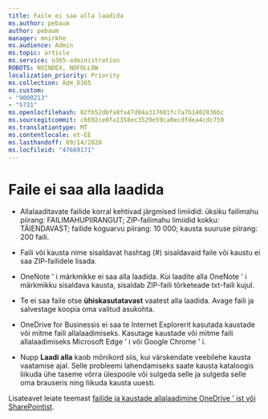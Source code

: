 ```yaml
---
title: Faile ei saa alla laadida
ms.author: pebaum
author: pebaum
manager: mnirkhe
ms.audience: Admin
ms.topic: article
ms.service: o365-administration
ROBOTS: NOINDEX, NOFOLLOW
localization_priority: Priority
ms.collection: Adm_O365
ms.custom:
- "9000213"
- "5731"
ms.openlocfilehash: 02fb52dbfa8fa47d04a317601fc7a7b1402836bc
ms.sourcegitcommit: c6692ce0fa1358ec3529e59ca0ecdfdea4cdc759
ms.translationtype: MT
ms.contentlocale: et-EE
ms.lasthandoff: 09/14/2020
ms.locfileid: "47669171"
---
```

# <a name="unable-to-download-files"></a>Faile ei saa alla laadida

- Allalaaditavate failide korral kehtivad järgmised limiidid: üksiku failimahu piirang: FAILIMAHUPIIRANGUT; ZIP-failimahu limiidid kokku: TÄIENDAVAST; failide koguarvu piirang: 10 000; kausta suuruse piirang: 200 faili.
- Faili või kausta nime sisaldavat hashtag (#) sisaldavaid faile või kaustu ei saa ZIP-failidele lisada.  
    
- OneNote ' i märkmikke ei saa alla laadida. Kui laadite alla OneNote ' i märkmikku sisaldava kausta, sisaldab ZIP-faili tõrketeade txt-faili kujul.  
    
- Te ei saa faile otse **ühiskasutatavast**  vaatest alla laadida. Avage faili ja salvestage koopia oma valitud asukohta.  
    
- OneDrive for Businessis ei saa te Internet Explorerit kasutada kaustade või mitme faili allalaadimiseks. Kasutage kaustade või mitme faili allalaadimiseks Microsoft Edge ' i või Google Chrome ' i.  
    
- Nupp **Laadi alla** kaob mõnikord siis, kui värskendate veebilehe kausta vaatamise ajal. Selle probleemi lahendamiseks saate kausta kataloogis liikuda ühe taseme võrra ülespoole või sulgeda selle ja sulgeda selle oma brauseris ning liikuda kausta uuesti.  
    
Lisateavet leiate teemast [failide ja kaustade allalaadimine OneDrive ' ist või SharePointist](https://support.office.com/article/download-files-and-folders-from-onedrive-or-sharepoint-5c7397b7-19c7-4893-84fe-d02e8fa5df05).